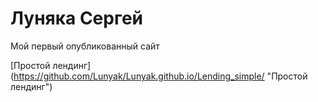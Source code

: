 

# Луняка Сергей
Мой первый опубликованный сайт

[Простой лендинг] (https://github.com/Lunyak/Lunyak.github.io/Lending_simple/ "Простой лендинг")
